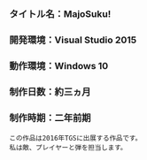 ### タイトル名：MajoSuku!
### 開発環境：Visual Studio 2015
### 動作環境：Windows 10
### 制作日数：約三ヵ月
### 制作時期：二年前期
    この作品は2016年TGSに出展する作品です。
    私は敵、プレイヤーと弾を担当します。
